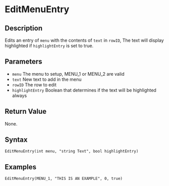 # EditMenuEntry

## Description
Edits an entry of `menu` with the contents of `text` in `rowID`, The text will display highlighted if `highlightEntry` is set to true.

## Parameters
- `menu`
The menu to setup, MENU_1 or MENU_2 are valid
- `text`
New text to add in the menu
- `rowID`
The row to edit
- `highlightEntry`
Boolean that determines if the text will be highlighted always


## Return Value
None.

## Syntax
```
EditMenuEntry(int menu, "string Text", bool highlightEntry)
```

## Examples
```
EditMenuEntry(MENU_1, "THIS IS AN EXAMPLE", 0, true)
```